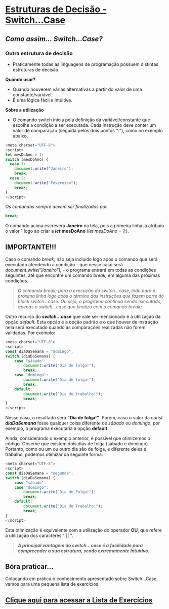 # <u>**Estruturas de Decisão - Switch...Case**</u>

## _**Como assim... Switch...Case?**_

### **Outra estrutura de decisão**
  * Praticamente todas as linguagens de programação possuem distintas estruturas de decisão.

**Quando usar?**
- Quando houverem várias alternativas a partir do valor de uma constante/variável;
- É uma lógica fácil e intuitiva.

**Sobre a utilização**
* O comando switch inicia pela definição da variável/constante que escolhe a condição a ser executada. Cada instrução deve conter um valor de comparação (seguida pelos dois pontos ":"), como no exemplo abaixo.

```javascript
<meta charset="UTF-8">
<script>
let mesDoAno = 1;
switch (mesDoAno) {
  case 1:
    document.write("Janeiro");
    break;
  case 2:
    document.write("Fevereiro");
    break;
}
</script>
```
 _Os comandos sempre devem ser finalizados por_
 ```javascript
 break;
 ```
O comando acima escreverá **Janeiro** na tela, pois a primeira linha já atribuiu o valor 1 logo ao criar a **_let_** **mesDoAno** (*let mesDoAno = 1;*).

## **IMPORTANTE!!!**
Caso o comando _break;_ não seja incluído logo após o comando que será executado atendendo a condição - que nesse caso será _document.write("Janeiro");_ - o programa entrará em todas as condições seguintes, até que encontre um comando _break;_ em alguma das próximas condições.

> _O comando break; para a execução do switch...case, indo para a próxima linha logo após o término das instruções que fazem parte do block switch...case. Ou seja, o programa continua sendo executado, apenas o switch...case que finaliza com o comando break;_

Outro recurso do **_switch...case_** que vale ser mencionado é a utilização da opção *default*. Esta opção é a opção padrão e o que houver de instrução nela será executado quando as comparações realizadas não forem validadas. Por exemplo:

```javascript
<meta charset="UTF-8">
<script>
const diaDaSemana = "domingo";
switch (diaDaSemana) {
    case "sábado":
        document.write("Dia de folga!");
        break;
    case "domingo":
        document.write("Dia de folga!");
        break;
    default:
        document.write("Dia de trabalho!");
        break;
}
</script>
```

Nesse caso, o resultado será **"Dia de folga!"**. Porém, caso o valor da _const_ **_diaDaSemana_** fosse qualquer coisa diferente de _sábado_ ou _domingo_, por exemplo, o programa executaria a opção **default**.

Ainda, considerando o exemplo anterior, é possível que otimizemos o código. Observe que existem dois dias de folga (sábado e domingo). Portanto, como ou um ou outro dia são de folga, e diferente deles é trabalho, podemos otimizar da seguinte forma:

```javascript
<meta charset="UTF-8">
<script>
const diaDaSemana = "segunda";
switch (diaDaSemana) {
    case "sábado":
    case "domingo":
        document.write("Dia de Folga!");
        break;
    default:
        document.write("Dia de Trabalho!");
        break;
}
</script>
```

Esta otimização é equivalente com a utilização do operador **OU**, que refere a utilização dos caracteres " || ".
> **_A principal vantagem do switch...case é a facilidade para compreender a sua estrutura, sendo extremamente intuitivo._**


## **Bóra praticar...**

Colocando em prática o conhecimento apresentado sobre Switch...Case, vamos para uma pequena lista de exercícios.

## [**<u>Clique aqui para acessar a Lista de Exercícios</u>**](03_03_01_listaExercicios/README.md)